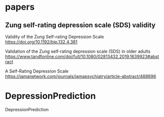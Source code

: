 # papers

## Zung self-rating depression scale (SDS) validity

Validity of the Zung Self-rating Depression Scale
https://doi.org/10.1192/bjp.132.4.381

Validation of the Zung self-rating depression scale (SDS) in older adults
https://www.tandfonline.com/doi/full/10.1080/02813432.2019.1639923#abstract


A Self-Rating Depression Scale
https://jamanetwork.com/journals/jamapsychiatry/article-abstract/488696


# DepressionPrediction
 DepressionPrediction
